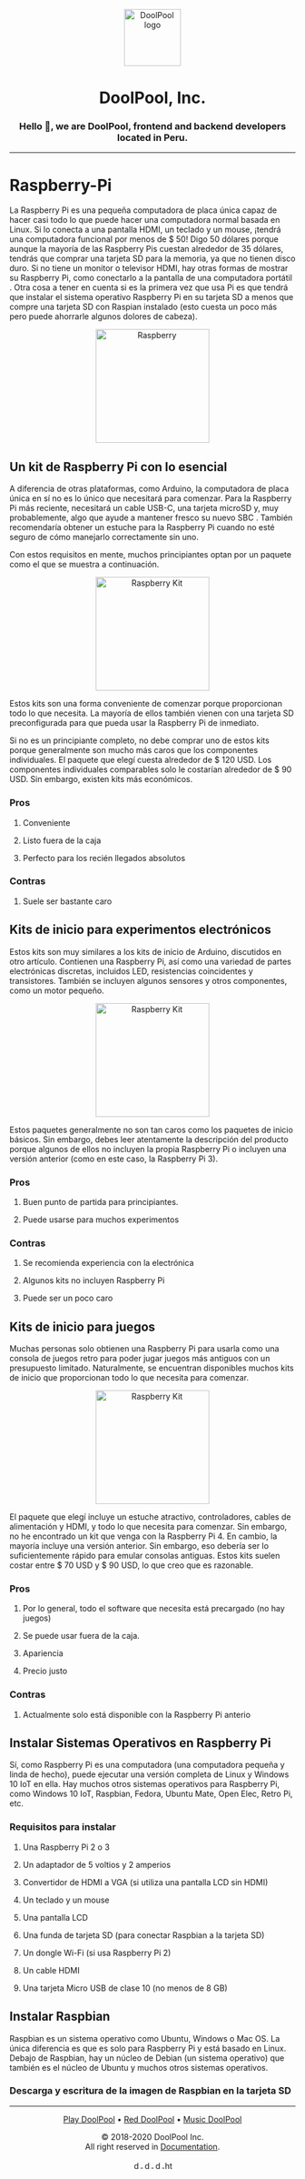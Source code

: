 <p align="center">
  <a href="https://doolpool.com" target="_blank" rel="noopener noreferrer">
    <img width="100" src="https://doolpool.github.io/DoolPool/imggg.png" alt="DoolPool logo">
  </a>
</p>
<h1 align="center">DoolPool, Inc.</h1>
<h3 align="center">Hello 👋, we are DoolPool, frontend and backend developers located in Peru.</h3>
<hr>

# Raspberry-Pi

La Raspberry Pi es una pequeña computadora de placa única capaz de hacer casi todo lo que puede hacer una computadora normal basada en Linux. Si lo conecta a una pantalla HDMI, un teclado y un mouse, ¡tendrá una computadora funcional por menos de $ 50! Digo 50 dólares porque aunque la mayoría de las Raspberry Pis cuestan alrededor de 35 dólares, tendrás que comprar una tarjeta SD para la memoria, ya que no tienen disco duro. Si no tiene un monitor o televisor HDMI, hay otras formas de mostrar su Raspberry Pi, como conectarlo a la pantalla de una computadora portátil . Otra cosa a tener en cuenta si es la primera vez que usa Pi es que tendrá que instalar el sistema operativo Raspberry Pi en su tarjeta SD a menos que compre una tarjeta SD con Raspian instalado (esto cuesta un poco más pero puede ahorrarle algunos dolores de cabeza).

<p align="center">
    <img width="200" src="https://www.raspberrypi.org/homepage-9df4b/static/hero-shot-33d83b8c5fa0933373dabcc9462b32a3.png" alt="Raspberry">
</p>

## Un kit de Raspberry Pi con lo esencial
A diferencia de otras plataformas, como Arduino, la computadora de placa única en sí no es lo único que necesitará para comenzar. Para la Raspberry Pi más reciente, necesitará un cable USB-C, una tarjeta microSD y, muy probablemente, algo que ayude a mantener fresco su nuevo SBC . También recomendaría obtener un estuche para la Raspberry Pi cuando no esté seguro de cómo manejarlo correctamente sin uno.

Con estos requisitos en mente, muchos principiantes optan por un paquete como el que se muestra a continuación.

<p align="center">
    <img width="200" src="https://images-na.ssl-images-amazon.com/images/I/81DoQcLjPUL._AC_SX466_.jpg" alt="Raspberry Kit">
</p>

Estos kits son una forma conveniente de comenzar porque proporcionan todo lo que necesita. La mayoría de ellos también vienen con una tarjeta SD preconfigurada para que pueda usar la Raspberry Pi de inmediato.

Si no es un principiante completo, no debe comprar uno de estos kits porque generalmente son mucho más caros que los componentes individuales. El paquete que elegí cuesta alrededor de $ 120 USD. Los componentes individuales comparables solo le costarían alrededor de $ 90 USD. Sin embargo, existen kits más económicos.

### Pros

1. Conveniente

2. Listo fuera de la caja

3. Perfecto para los recién llegados absolutos

### Contras

1. Suele ser bastante caro

## Kits de inicio para experimentos electrónicos

Estos kits son muy similares a los kits de inicio de Arduino, discutidos en otro artículo. Contienen una Raspberry Pi, así como una variedad de partes electrónicas discretas, incluidos LED, resistencias coincidentes y transistores. También se incluyen algunos sensores y otros componentes, como un motor pequeño.

<p align="center">
    <img width="200" src="https://maker.pro/storage/OxWUFhq/OxWUFhqv4Gwjach3AlHvdm5fCNoAwsolVMZkvFRi.jpeg" alt="Raspberry Kit">
</p>

Estos paquetes generalmente no son tan caros como los paquetes de inicio básicos. Sin embargo, debes leer atentamente la descripción del producto porque algunos de ellos no incluyen la propia Raspberry Pi o incluyen una versión anterior (como en este caso, la Raspberry Pi 3).

### Pros

1. Buen punto de partida para principiantes.

2. Puede usarse para muchos experimentos

### Contras

1. Se recomienda experiencia con la electrónica

2. Algunos kits no incluyen Raspberry Pi

3. Puede ser un poco caro

## Kits de inicio para juegos

Muchas personas solo obtienen una Raspberry Pi para usarla como una consola de juegos retro para poder jugar juegos más antiguos con un presupuesto limitado. Naturalmente, se encuentran disponibles muchos kits de inicio que proporcionan todo lo que necesita para comenzar.

<p align="center">
    <img width="200" src="https://maker.pro/storage/zm23rFM/zm23rFMUuXACldwkQLus814Ek2EOxFf8dkSsNbzJ.jpeg" alt="Raspberry Kit">
</p>

El paquete que elegí incluye un estuche atractivo, controladores, cables de alimentación y HDMI, y todo lo que necesita para comenzar. Sin embargo, no he encontrado un kit que venga con la Raspberry Pi 4. En cambio, la mayoría incluye una versión anterior. Sin embargo, eso debería ser lo suficientemente rápido para emular consolas antiguas. Estos kits suelen costar entre $ 70 USD y $ 90 USD, lo que creo que es razonable.

### Pros

1. Por lo general, todo el software que necesita está precargado (no hay juegos)

2. Se puede usar fuera de la caja.

3. Apariencia

4. Precio justo

### Contras

1. Actualmente solo está disponible con la Raspberry Pi anterio

## Instalar Sistemas Operativos en Raspberry Pi

Sí, como Raspberry Pi es una computadora (una computadora pequeña y linda de hecho), puede ejecutar una versión completa de Linux y Windows 10 IoT en ella. Hay muchos otros sistemas operativos para Raspberry Pi, como Windows 10 IoT, Raspbian, Fedora, Ubuntu Mate, Open Elec, Retro Pi, etc.

### Requisitos para instalar

1. Una Raspberry Pi 2 o 3

2. Un adaptador de 5 voltios y 2 amperios

3. Convertidor de HDMI a VGA (si utiliza una pantalla LCD sin HDMI)

4. Un teclado y un mouse

5. Una pantalla LCD

6. Una funda de tarjeta SD (para conectar Raspbian a la tarjeta SD)

7. Un dongle Wi-Fi (si usa Raspberry Pi 2)

8. Un cable HDMI

9. Una tarjeta Micro USB de clase 10 (no menos de 8 GB)

## Instalar Raspbian

Raspbian es un sistema operativo como Ubuntu, Windows o Mac OS. La única diferencia es que es solo para Raspberry Pi y está basado en Linux. Debajo de Raspbian, hay un núcleo de Debian (un sistema operativo) que también es el núcleo de Ubuntu y muchos otros sistemas operativos.

### Descarga y escritura de la imagen de Raspbian en la tarjeta SD

<hr> 
<p align="center">
   <a alt="play doolpool" href="https://doolpool.com/play">Play DoolPool</a>
 • <a alt="red doolpool" href="https://doolpool.com/red/">Red DoolPool</a>
 • <a alt="music doolpool" href="https://doolpool.com/music">Music DoolPool</a>
</p> 
<p align="center"> © 2018-2020 DoolPool Inc. <br>All right reserved in <a href="https://doolpool.com/docs/">Documentation</a>.</p>
           
<p align="center">
  <a href="https://twitter.com/dool_pool" target="blank">
    <img align="center" src="https://cdn.jsdelivr.net/npm/simple-icons@3.0.1/icons/twitter.svg" alt="dool_pool" height="15" width="15" />
  </a>
  <a href="https://fb.com/doolpool.company" target="blank">
    <img align="center" src="https://cdn.jsdelivr.net/npm/simple-icons@3.0.1/icons/facebook.svg" alt="doolpool.company" height="15" width="15" />
  </a>
  <a href="https://instagram.com/doolpool.company" target="blank">
    <img align="center" src="https://cdn.jsdelivr.net/npm/simple-icons@3.0.1/icons/instagram.svg" alt="doolpool.company" height="15" width="15" />
  </a>
  <a href="https://www.youtube.com/channel/uc1jwir5d3pgcdaxb2brdh3w" target="blank"> 
    <img align="center" src="https://cdn.jsdelivr.net/npm/simple-icons@3.0.1/icons/youtube.svg" alt="https://www.youtube.com/channel/uc1jwir5d3pgcdaxb2brdh3w" height="15" width="15" />
  </a>
</p>

<!--**DoolPool, Inc**-->

